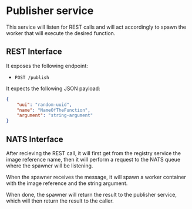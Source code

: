 # Publisher service
This service will listen for REST calls and will act accordingly to spawn the worker that will execute the desired function.

## REST Interface
It exposes the following endpoint:
- `POST /publish`

It expects the following JSON payload:
```json
{
    "uui": "random-uuid",
    "name": "NameOfTheFunction",
    "argument": "string-argument"
}
```

## NATS Interface
After recieving the REST call, it will first get from the registry service the image reference name, then it will perform a request to the NATS queue where the spawner will be listening.

When the spawner receives the message, it will spawn a worker container with the image reference and the string argument.

When done, the spawner will return the result to the publisher service, which will then return the result to the caller.